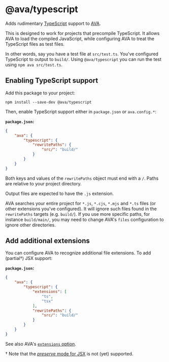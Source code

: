 # @ava/typescript

Adds rudimentary [TypeScript](https://www.typescriptlang.org/) support to [AVA](https://avajs.dev).

This is designed to work for projects that precompile TypeScript. It allows AVA to load the compiled JavaScript, while configuring AVA to treat the TypeScript files as test files.

In other words, say you have a test file at `src/test.ts`. You've configured TypeScript to output to `build/`. Using `@ava/typescript` you can run the test using `npm ava src/test.ts`.

## Enabling TypeScript support

Add this package to your project:

```console
npm install --save-dev @ava/typescript
```

Then, enable TypeScript support either in `package.json` or `ava.config.*`:

**`package.json`:**

```json
{
	"ava": {
		"typescript": {
			"rewritePaths": {
				"src/": "build/"
			}
		}
	}
}
```

Both keys and values of the `rewritePaths` object must end with a `/`. Paths are relative to your project directory.

Output files are expected to have the `.js` extension.

AVA searches your entire project for `*.js`, `*.cjs`, `*.mjs` and `*.ts` files (or other extensions you've configured). It will ignore such files found in the `rewritePaths` targets (e.g. `build/`). If you use more specific paths, for instance `build/main/`, you may need to change AVA's `files` configuration to ignore other directories.

## Add additional extensions

You can configure AVA to recognize additional file extensions. To add (partial†) JSX support:

**`package.json`:**

```json
{
	"ava": {
		"typescript": {
			"extensions": [
				"ts",
				"tsx"
			],
			"rewritePaths": {
				"src/": "build/"
			}
		}
	}
}
```

See also AVA's [`extensions` option](https://github.com/avajs/ava/blob/master/docs/06-configuration.md#options).

† Note that the [*preserve* mode for JSX](https://www.typescriptlang.org/docs/handbook/jsx.html) is not (yet) supported.
